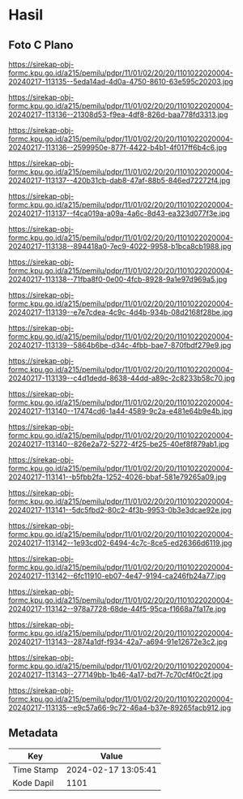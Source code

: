 # Hasil

## Foto C Plano

https://sirekap-obj-formc.kpu.go.id/a215/pemilu/pdpr/11/01/02/20/20/1101022020004-20240217-113135--5eda14ad-4d0a-4750-8610-63e595c20203.jpg

https://sirekap-obj-formc.kpu.go.id/a215/pemilu/pdpr/11/01/02/20/20/1101022020004-20240217-113136--21308d53-f9ea-4df8-826d-baa778fd3313.jpg

https://sirekap-obj-formc.kpu.go.id/a215/pemilu/pdpr/11/01/02/20/20/1101022020004-20240217-113136--2599950e-877f-4422-b4b1-4f017ff6b4c6.jpg

https://sirekap-obj-formc.kpu.go.id/a215/pemilu/pdpr/11/01/02/20/20/1101022020004-20240217-113137--420b31cb-dab8-47af-88b5-846ed72272f4.jpg

https://sirekap-obj-formc.kpu.go.id/a215/pemilu/pdpr/11/01/02/20/20/1101022020004-20240217-113137--f4ca019a-a09a-4a6c-8d43-ea323d077f3e.jpg

https://sirekap-obj-formc.kpu.go.id/a215/pemilu/pdpr/11/01/02/20/20/1101022020004-20240217-113138--894418a0-7ec9-4022-9958-b1bca8cb1988.jpg

https://sirekap-obj-formc.kpu.go.id/a215/pemilu/pdpr/11/01/02/20/20/1101022020004-20240217-113138--71fba8f0-0e00-4fcb-8928-9a1e97d969a5.jpg

https://sirekap-obj-formc.kpu.go.id/a215/pemilu/pdpr/11/01/02/20/20/1101022020004-20240217-113139--e7e7cdea-4c9c-4d4b-934b-08d2168f28be.jpg

https://sirekap-obj-formc.kpu.go.id/a215/pemilu/pdpr/11/01/02/20/20/1101022020004-20240217-113139--5864b6be-d34c-4fbb-bae7-870fbdf279e9.jpg

https://sirekap-obj-formc.kpu.go.id/a215/pemilu/pdpr/11/01/02/20/20/1101022020004-20240217-113139--c4d1dedd-8638-44dd-a89c-2c8233b58c70.jpg

https://sirekap-obj-formc.kpu.go.id/a215/pemilu/pdpr/11/01/02/20/20/1101022020004-20240217-113140--17474cd6-1a44-4589-9c2a-e481e64b9e4b.jpg

https://sirekap-obj-formc.kpu.go.id/a215/pemilu/pdpr/11/01/02/20/20/1101022020004-20240217-113140--826e2a72-5272-4f25-be25-40ef8f879ab1.jpg

https://sirekap-obj-formc.kpu.go.id/a215/pemilu/pdpr/11/01/02/20/20/1101022020004-20240217-113141--b5fbb2fa-1252-4026-bbaf-581e79265a09.jpg

https://sirekap-obj-formc.kpu.go.id/a215/pemilu/pdpr/11/01/02/20/20/1101022020004-20240217-113141--5dc5fbd2-80c2-4f3b-9953-0b3e3dcae92e.jpg

https://sirekap-obj-formc.kpu.go.id/a215/pemilu/pdpr/11/01/02/20/20/1101022020004-20240217-113142--1e93cd02-6494-4c7c-8ce5-ed26366d6119.jpg

https://sirekap-obj-formc.kpu.go.id/a215/pemilu/pdpr/11/01/02/20/20/1101022020004-20240217-113142--6fc11910-eb07-4e47-9194-ca246fb24a77.jpg

https://sirekap-obj-formc.kpu.go.id/a215/pemilu/pdpr/11/01/02/20/20/1101022020004-20240217-113142--978a7728-68de-44f5-95ca-f1668a7fa17e.jpg

https://sirekap-obj-formc.kpu.go.id/a215/pemilu/pdpr/11/01/02/20/20/1101022020004-20240217-113143--2874a1df-f934-42a7-a694-91e12672e3c2.jpg

https://sirekap-obj-formc.kpu.go.id/a215/pemilu/pdpr/11/01/02/20/20/1101022020004-20240217-113143--277149bb-1b46-4a17-bd7f-7c70cf4f0c2f.jpg

https://sirekap-obj-formc.kpu.go.id/a215/pemilu/pdpr/11/01/02/20/20/1101022020004-20240217-113135--e9c57a66-9c72-46a4-b37e-89265facb912.jpg


## Metadata

| Key        | Value               |
| ---------- | ------------------- |
| Time Stamp | 2024-02-17 13:05:41 |
| Kode Dapil | 1101                |



